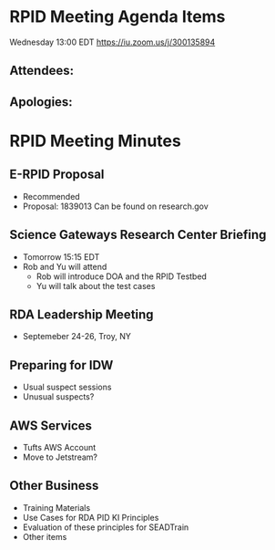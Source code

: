 # RPID Meeting Agenda Items
Wednesday 13:00 EDT
https://iu.zoom.us/j/300135894
   
## Attendees: 
## Apologies: 
   
# RPID Meeting Minutes

## E-RPID Proposal 
   * Recommended
   * Proposal: 1839013 Can be found on research.gov
   
## Science Gateways Research Center Briefing
   * Tomorrow 15:15 EDT
   * Rob and Yu will attend
      * Rob will introduce DOA and the RPID Testbed
      * Yu will talk about the test cases

## RDA Leadership Meeting
   * Septemeber 24-26, Troy, NY
   
## Preparing for IDW
   * Usual suspect sessions
   * Unusual suspects? 
   
## AWS Services
   * Tufts AWS Account
   * Move to Jetstream? 
   
## Other Business
   * Training Materials
   * Use Cases for RDA PID KI Principles
   * Evaluation of these principles for SEADTrain
   * Other items
